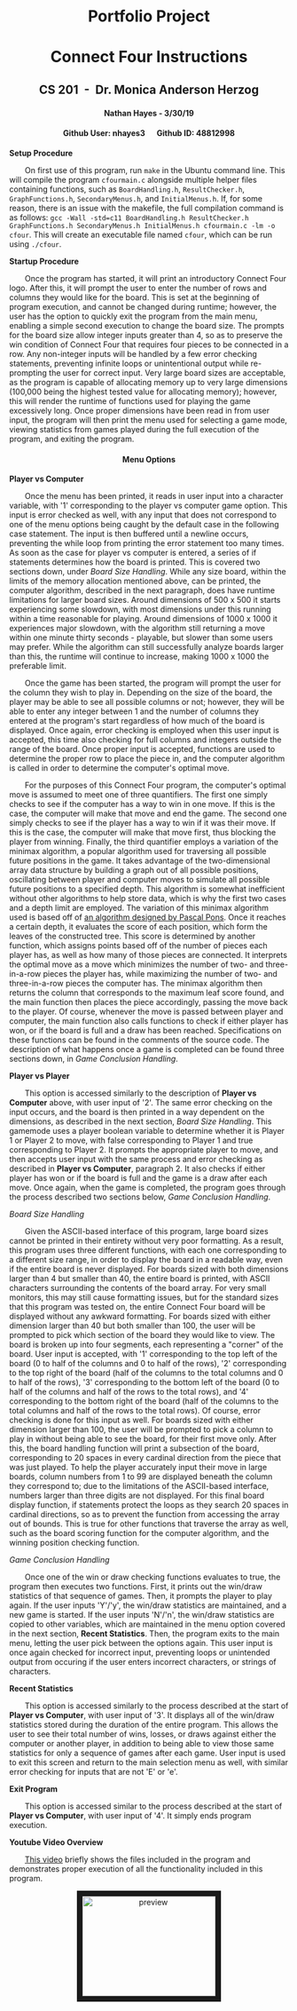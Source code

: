 # <p align = "center">Portfolio Project</p>
# <p align = "center">Connect Four Instructions</p>
## <p align = "center">CS 201&ensp;-&ensp;Dr. Monica Anderson Herzog</p>
#### <p align = "center">Nathan Hayes - 3/30/19</p>
#### <p align = "center">Github User: nhayes3&ensp;&ensp;&ensp;Github ID: 48812998</p>

**Setup Procedure**

&ensp;&ensp;&ensp;&ensp;On first use of this program, run `make` in the Ubuntu command line.
This will compile the program `cfourmain.c` alongside multiple helper files containing functions, such
as `BoardHandling.h`, `ResultChecker.h`, `GraphFunctions.h`, `SecondaryMenus.h`, and `InitialMenus.h`. If, 
for some reason, there is an issue with the makefile, the full compilation command is as follows:
`gcc -Wall -std=c11 BoardHandling.h ResultChecker.h GraphFunctions.h SecondaryMenus.h InitialMenus.h cfourmain.c -lm -o cfour`.
This will create an executable file named `cfour`, which can be run using `./cfour`.

**Startup Procedure**

&ensp;&ensp;&ensp;&ensp;Once the program has started, it will print an introductory Connect Four logo. After this, it will
prompt the user to enter the number of rows and columns they would like for the board. This is set at the beginning of program
execution, and cannot be changed during runtime; however, the user has the option to quickly exit the program from the main
menu, enabling a simple second execution to change the board size. The prompts for the board size allow integer inputs greater than 4,
so as to preserve the win condition of Connect Four that requires four pieces to be connected in a row. Any non-integer inputs
will be handled by a few error checking statements, preventing infinite loops or unintentional output while re-prompting the user
for correct input. Very large board sizes are acceptable, as the program is capable of allocating memory up to very large dimensions
(100,000 being the highest tested value for allocating memory); however, this will render the runtime of functions used for playing
the game excessively long. Once proper dimensions have been read in from user input, the program will then print the menu used
for selecting a game mode, viewing statistics from games played during the full execution of the program, and exiting the program.

#### <p align = "center">Menu Options</p>

**Player vs Computer**

&ensp;&ensp;&ensp;&ensp;Once the menu has been printed, it reads in user input into a character variable, with '1' corresponding to
the player vs computer game option. This input is error checked as well, with any input that does not correspond to one of the menu
options being caught by the default case in the following case statement. The input is then buffered until a newline occurs, preventing
the while loop from printing the error statement too many times. As soon as the case for player vs computer is entered, a series of
if statements determines how the board is printed. This is covered two sections down, under *Board Size Handling*. While any size board,
within the limits of the memory allocation mentioned above, can be printed, the computer algorithm, described in the next paragraph,
does have runtime limitations for larger board sizes. Around dimensions of 500 x 500 it starts experiencing some slowdown, with most
dimensions under this running within a time reasonable for playing. Around dimensions of 1000 x 1000 it experiences major slowdown,
with the algorithm still returning a move within one minute thirty seconds - playable, but slower than some users may prefer. While the
algorithm can still successfully analyze boards larger than this, the runtime will continue to increase, making 1000 x 1000 the 
preferable limit. 

&ensp;&ensp;&ensp;&ensp;Once the game has been started, the program will prompt the user for the column they wish to play in. 
Depending on the size of the board, the player may be able to see all possible columns or not; however, they will be able to
enter any integer between 1 and the number of columns they entered at the program's start regardless of how much of the board is
displayed. Once again, error checking is employed when this user input is accepted, this time also checking for full columns and
integers outside the range of the board. Once proper input is accepted, functions are used to determine the proper row to place
the piece in, and the computer algorithm is called in order to determine the computer's optimal move.

&ensp;&ensp;&ensp;&ensp;For the purposes of this Connect Four program, the computer's optimal move is assumed to meet one of three
quantifiers. The first one simply checks to see if the computer has a way to win in one move. If this is the case, the computer will
make that move and end the game. The second one simply checks to see if the player has a way to win if it was their move. If this
is the case, the computer will make that move first, thus blocking the player from winning. Finally, the third quantifier employs a
variation of the minimax algorithm, a popular algorithm used for traversing all possible future positions in the game. It takes
advantage of the two-dimensional array data structure by building a graph out of all possible positions, oscillating between
player and computer moves to simulate all possible future positions to a specified depth. This algorithm is somewhat inefficient
without other algorithms to help store data, which is why the first two cases and a depth limit are employed. The variation of this
minimax algorithm used is based off of [an algorithm designed by Pascal Pons](http://blog.gamesolver.org/solving-connect-four/03-minmax/). Once it reaches a certain depth, it evaluates the score of each position, which form the leaves of the constructed tree.
This score is determined by another function, which assigns points based off of the number of pieces each player has, as well as
how many of those pieces are connected. It interprets the optimal move as a move which minimizes the number of two- and three-in-a-row
pieces the player has, while maximizing the number of two- and three-in-a-row pieces the computer has. The minimax algorithm then
returns the column that corresponds to the maximum leaf score found, and the main function then places the piece accordingly, passing
the move back to the player. Of course, whenever the move is passed between player and computer, the main function also calls functions
to check if either player has won, or if the board is full and a draw has been reached. Specifications on these functions can be
found in the comments of the source code. The description of what happens once a game is completed can be found three sections down,
in *Game Conclusion Handling*.

**Player vs Player**

&ensp;&ensp;&ensp;&ensp;This option is accessed similarly to the description of **Player vs Computer** above, with user input of '2'.
The same error checking on the input occurs, and the board is then printed in a way dependent on the dimensions, as described in the
next section, *Board Size Handling*. This gamemode uses a player boolean variable to determine whether it is Player 1 or Player 2 to
move, with false corresponding to Player 1 and true corresponding to Player 2. It prompts the appropriate player to move, and then
accepts user input with the same process and error checking as described in **Player vs Computer**, paragraph 2. It also checks if
either player has won or if the board is full and the game is a draw after each move. Once again, when the game is completed,
the program goes through the process described two sections below, *Game Conclusion Handling*.

*Board Size Handling*

&ensp;&ensp;&ensp;&ensp;Given the ASCII-based interface of this program, large board sizes cannot be printed in their entirety without
very poor formatting. As a result, this program uses three different functions, with each one corresponding to a different size range,
in order to display the board in a readable way, even if the entire board is never displayed. For boards sized with both dimensions larger than 4 but smaller than 40, the entire
board is printed, with ASCII characters surrounding the contents of the board array. For very small monitors, this may still cause
formatting issues, but for the standard sizes that this program was tested on, the entire Connect Four board will be displayed
without any awkward formatting. For boards sized with either dimension larger than 40 but both smaller than 100, the user will be prompted to pick which section of the board
they would like to view. The board is broken up into four segments, each representing a "corner" of the board. User input is accepted,
with '1' corresponding to the top left of the board (0 to half of the columns and 0 to half of the rows), '2' corresponding to the
top right of the board (half of the columns to the total columns and 0 to half of the rows), '3' corresponding to the bottom left
of the board (0 to half of the columns and half of the rows to the total rows), and '4' corresponding to the bottom right of the
board (half of the columns to the total columns and half of the rows to the total rows). Of course, error checking is done for this
input as well. For boards sized with either dimension larger than 100, the user will be prompted to pick a column to play in without
being able to see the board, for their first move only. After this, the board handling function will print a subsection of the board,
corresponding to 20 spaces in every cardinal direction from the piece that was just played. To help the player accurately input their
move in large boards, column numbers from 1 to 99 are displayed beneath the column they correspond to; due to the limitations of the
ASCII-based interface, numbers larger than three digits are not displayed. For this final board display function, if statements
protect the loops as they search 20 spaces in cardinal directions, so as to prevent the function from accessing the array out of bounds.
This is true for other functions that traverse the array as well, such as the board scoring function for the computer algorithm, and the
winning position checking function.

*Game Conclusion Handling*

&ensp;&ensp;&ensp;&ensp;Once one of the win or draw checking functions evaluates to true, the program then executes two functions.
First, it prints out the win/draw statistics of that sequence of games. Then, it prompts the player to play again. If the user
inputs 'Y'/'y', the win/draw statistics are maintained, and a new game is started. If the user inputs 'N'/'n', the win/draw
statistics are copied to other variables, which are maintained in the menu option covered in the next section, **Recent Statistics**.
Then, the program exits to the main menu, letting the user pick between the options again. This user input is once again checked
for incorrect input, preventing loops or unintended output from occuring if the user enters incorrect characters, or strings of
characters.

**Recent Statistics**

&ensp;&ensp;&ensp;&ensp;This option is accessed similarly to the process described at the start of **Player vs Computer**, with user
input of '3'. It displays all of the win/draw statistics stored during the duration of the entire program. This allows the user to
see their total number of wins, losses, or draws against either the computer or another player, in addition to being able to view
those same statistics for only a sequence of games after each game. User input is used to exit this screen and return to the main
selection menu as well, with similar error checking for inputs that are not 'E' or 'e'.

**Exit Program**

&ensp;&ensp;&ensp;&ensp;This option is accessed similar to the process described at the start of **Player vs Computer**, with user
input of '4'. It simply ends program execution.

**Youtube Video Overview**

&ensp;&ensp;&ensp;&ensp;[This video](https://www.youtube.com/watch?v=adW6XKbHWNE) briefly shows the files included in the program and
demonstrates proper execution of all the functionality included in this program. 

<p align = "center"><a href="http://www.youtube.com/watch?feature=player_embedded&v=adW6XKbHWNE" target="_blank"><img src="http://img.youtube.com/vi/adW6XKbHWNE/0.jpg" alt="preview" width="240" height="180" border="10" /></a></p>

